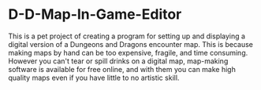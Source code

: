 # D-D-Map-In-Game-Editor
This is a pet project of creating a program for setting up and displaying a digital version of a Dungeons and Dragons encounter map. This is because making maps by hand can be too expensive, fragile, and time consuming. However you can't tear or spill drinks on a digital map, map-making software is available for free online, and with them you can make high quality maps even if you have little to no artistic skill.
